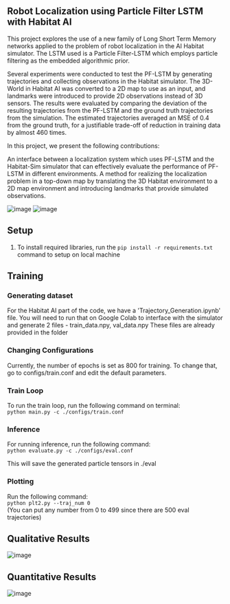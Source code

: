 ## Robot Localization using Particle Filter LSTM with Habitat AI

This project explores the use of a new family of Long Short Term Memory networks applied to the problem of robot localization in the AI Habitat simulator. The LSTM used is a Particle Filter-LSTM which employs particle filtering as the embedded algorithmic prior.

Several experiments were conducted to test the PF-LSTM by generating trajectories and collecting observations in the Habitat simulator. The 3D-World in Habitat AI was converted to a 2D map to use as an input, and landmarks were introduced to provide 2D observations instead of 3D sensors. The results were evaluated by comparing the deviation of the resulting trajectories from the PF-LSTM and the ground truth trajectories from the simulation. The estimated trajectories averaged an MSE of 0.4 from the ground truth, for a justifiable trade-off of reduction in training data by almost 460 times.

In this project, we present the following contributions:

An interface between a localization system which uses PF-LSTM and the Habitat-Sim simulator that can effectively evaluate the performance of PF-LSTM in different environments.
A method for realizing the localization problem in a top-down map by translating the 3D Habitat environment to a 2D map environment and introducing landmarks that provide simulated observations.

![image](https://user-images.githubusercontent.com/38180831/203159744-506b3550-71d3-4ef6-9059-92a1a6a1a9b5.png)
![image](https://user-images.githubusercontent.com/38180831/203159866-3b578832-7369-48ca-82ce-d4c66250cded.png)

## Setup
1. To install required libraries, run the `pip install -r requirements.txt` command to setup on local machine

## Training
### Generating dataset
For the Habitat AI part of the code, we have a 'Trajectory_Generation.ipynb' file. You will need to run that on Google Colab to interface with the simulator and generate 2 files - train_data.npy, val_data.npy
These files are already provided in the folder
### Changing Configurations
Currently, the number of epochs is set as 800 for training. To change that, go to configs/train.conf and edit the default parameters.
### Train Loop
To run the train loop, run the following command on terminal:\
`python main.py -c ./configs/train.conf`


### Inference
For running inference, run the following command:\
`python evaluate.py -c ./configs/eval.conf`

This will save the generated particle tensors in ./eval


### Plotting
Run the following command:\
`python plt2.py --traj_num 0`\
(You can put any number from 0 to 499 since there are 500 eval trajectories)
 
## Qualitative Results

![image](https://user-images.githubusercontent.com/38180831/203160003-f3626f0d-98af-4ef7-ad54-dd4022c38d3c.png)


## Quantitative Results

![image](https://user-images.githubusercontent.com/38180831/203160120-9cfc2a90-51f4-4598-a4f3-b681bbf71775.png)
